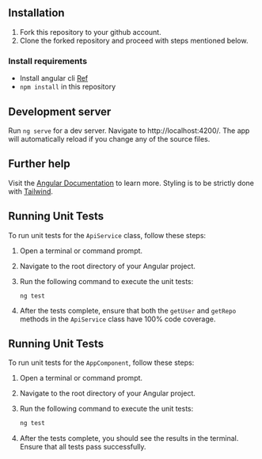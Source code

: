 

## Installation

1. Fork this repository to your github account.
2. Clone the forked repository and proceed with steps mentioned below.

### Install requirements
* Install angular cli [Ref](https://angular.io/cli)
* `npm install` in this repository 

## Development server

Run `ng serve` for a dev server. Navigate to http://localhost:4200/. The app will automatically reload if you change any of the source files.

## Further help

Visit the [Angular Documentation](https://angular.io/guide/styleguide) to learn more.
Styling is to be strictly done with [Tailwind](https://tailwindcss.com/docs/installation).

## Running Unit Tests

To run unit tests for the `ApiService` class, follow these steps:

1. Open a terminal or command prompt.
2. Navigate to the root directory of your Angular project.
3. Run the following command to execute the unit tests:

    ```
    ng test
    ```

4. After the tests complete, ensure that both the `getUser` and `getRepo` methods in the `ApiService` class have 100% code coverage.

## Running Unit Tests

To run unit tests for the `AppComponent`, follow these steps:

1. Open a terminal or command prompt.
2. Navigate to the root directory of your Angular project.
3. Run the following command to execute the unit tests:

    ```bash
    ng test
    ```
4. After the tests complete, you should see the results in the terminal. Ensure that all tests pass successfully.

